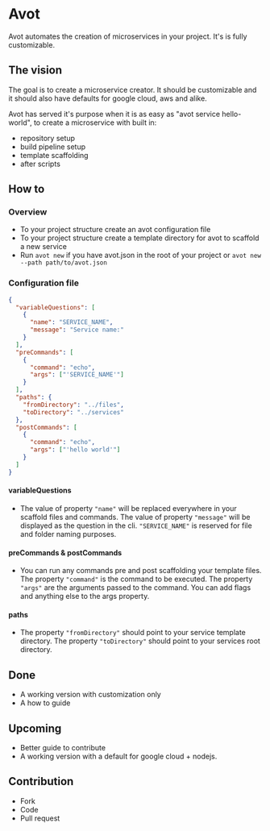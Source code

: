 # Avot

Avot automates the creation of microservices in your project. It's is fully customizable.

## The vision

The goal is to create a microservice creator. It should be customizable and it should also have defaults for google cloud, aws and alike.

Avot has served it's purpose when it is as easy as "avot service hello-world", to create a microservice with built in:

- repository setup
- build pipeline setup
- template scaffolding
- after scripts

## How to

### Overview

- To your project structure create an avot configuration file
- To your project structure create a template directory for avot to scaffold a new service
- Run `avot new` if you have avot.json in the root of your project or `avot new --path path/to/avot.json`

### Configuration file

```json
{
  "variableQuestions": [
    {
      "name": "SERVICE_NAME",
      "message": "Service name:"
    }
  ],
  "preCommands": [
    {
      "command": "echo",
      "args": ["'SERVICE_NAME'"]
    }
  ],
  "paths": {
    "fromDirectory": "../files",
    "toDirectory": "../services"
  },
  "postCommands": [
    {
      "command": "echo",
      "args": ["'hello world'"]
    }
  ]
}
```

#### variableQuestions

- The value of property `"name"` will be replaced everywhere in your scaffold files and commands. The value of property `"message"` will be displayed as the question in the cli. `"SERVICE_NAME"` is reserved for file and folder naming purposes.

#### preCommands & postCommands

- You can run any commands pre and post scaffolding your template files. The property `"command"` is the command to be executed. The property `"args"` are the arguments passed to the command. You can add flags and anything else to the args property.

#### paths

- The property `"fromDirectory"` should point to your service template directory. The property `"toDirectory"` should point to your services root directory.

## Done

- A working version with customization only
- A how to guide

## Upcoming

- Better guide to contribute
- A working version with a default for google cloud + nodejs.

## Contribution

- Fork
- Code
- Pull request
